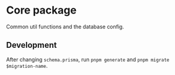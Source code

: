 # Core package

Common util functions and the database config.

## Development

After changing `schema.prisma`, run `pnpm generate` and `pnpm migrate $migration-name`.
